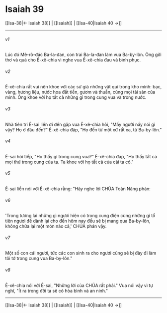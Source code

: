 # Isaiah 39

[[Isa-38|← Isaiah 38]] | [[Isaiah]] | [[Isa-40|Isaiah 40 →]]
***



###### v1 
Lúc đó Mê-rô-đác Ba-la-đan, con trai Ba-la-đan làm vua Ba-by-lôn. Ông gởi thơ và quà cho Ê-xê-chia vì nghe vua Ê-xê-chia đau và bình phục. 

###### v2 
Ê-xê-chia rất vui nên khoe với các sứ giả những vật quí trong kho mình: bạc, vàng, hương liệu, nước hoa đắt tiền, gươm và thuẫn, cùng mọi tài sản của mình. Ông khoe với họ tất cả những gì trong cung vua và trong nước. 

###### v3 
Nhà tiên tri Ê-sai liền đi đến gặp vua Ê-xê-chia hỏi, "Mấy người nầy nói gì vậy? Họ ở đâu đến?" Ê-xê-chia đáp, "Họ đến từ một xứ rất xa, từ Ba-by-lôn." 

###### v4 
Ê-sai hỏi tiếp, "Họ thấy gì trong cung vua?" Ê-xê-chia đáp, "Họ thấy tất cả mọi thứ trong cung của ta. Ta khoe với họ tất cả của cải ta có." 

###### v5 
Ê-sai liền nói với Ê-xê-chia rằng: "Hãy nghe lời CHÚA Toàn Năng phán: 

###### v6 
'Trong tương lai những gì ngươi hiện có trong cung điện cùng những gì tổ tiên ngươi để dành lại cho đến hôm nay đều sẽ bị mang qua Ba-by-lôn, không chừa lại một món nào cả,' CHÚA phán vậy. 

###### v7 
Một số con cái ngươi, tức các con sinh ra cho ngươi cũng sẽ bị đày đi làm tôi tớ trong cung vua Ba-by-lôn." 

###### v8 
Ê-xê-chia nói với Ê-sai, "Những lời của CHÚA rất phải." Vua nói vậy vì tự nghĩ, "Ít ra trong đời ta sẽ có hòa bình và an ninh."

***
[[Isa-38|← Isaiah 38]] | [[Isaiah]] | [[Isa-40|Isaiah 40 →]]
